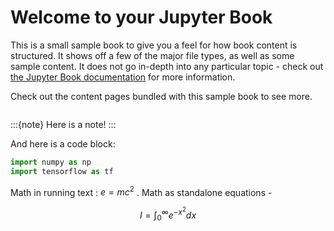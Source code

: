 # Welcome to your Jupyter Book

This is a small sample book to give you a feel for how book content is
structured.
It shows off a few of the major file types, as well as some sample content.
It does not go in-depth into any particular topic - check out [the Jupyter Book documentation](https://jupyterbook.org) for more information.

Check out the content pages bundled with this sample book to see more.

```{tableofcontents}
```


:::{note}
Here is a note!
:::

And here is a code block:

```python
import numpy as np
import tensorflow as tf
```

Math in running text : $e = mc^2$ . Math as standalone equations -

$$
I = \int_0^\infty e^{-x^2}dx
$$
